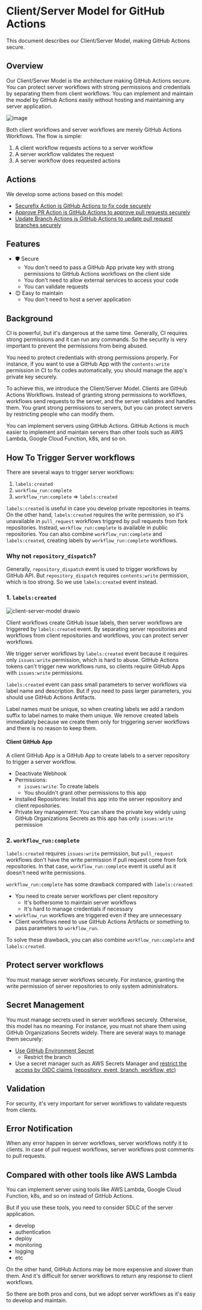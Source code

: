 # Client/Server Model for GitHub Actions

This document describes our Client/Server Model, making GitHub Actions secure.

## Overview

Our Client/Server Model is the architecture making GitHub Actions secure.
You can protect server workflows with strong permissions and credentials by separating them from client workflows.
You can implement and maintain the model by GitHub Actions easily without hosting and maintaining any server application.

![image](https://github.com/user-attachments/assets/e121e269-b072-45ca-b512-8346f7554175)

Both client workflows and server workflows are merely GitHub Actions Workflows.
The flow is simple:

1. A client workflow requests actions to a server workflow
1. A server workflow validates the request
1. A server workflow does requested actions

## Actions

We develop some actions based on this model:

- [Securefix Action is GitHub Actions to fix code securely](https://github.com/csm-actions/securefix-action)
- [Approve PR Action is GitHub Actions to approve pull requests securely](https://github.com/csm-actions/approve-pr-action)
- [Update Branch Actions is GitHub Actions to update pull request branches securely](https://github.com/csm-actions/update-branch-action)

## Features

- 🛡 Secure
  - You don't need to pass a GitHub App private key with strong permissions to GitHub Actions workflows on the client side
  - You don't need to allow external services to access your code
  - You can validate requests
- 😊 Easy to maintain
  - You don't need to host a server application

## Background

CI is powerful, but it's dangerous at the same time.
Generally, CI requires strong permissions and it can run any commands.
So the security is very important to prevent the permissions from being abused.

You need to protect credentials with strong permissions properly.
For instance, if you want to use a GitHub App with the `contents:write` permission in CI to fix codes automatically, you should manage the app's private key securely.

To achieve this, we introduce the Client/Server Model.
Clients are GitHub Actions Workflows.
Instead of granting strong permissions to workflows, workflows send requests to the server, and the server validates and handles them.
You grant strong permissions to servers, but you can protect servers by restricting people who can modify them.

You can implement servers using GitHub Actions.
GitHub Actions is much easier to implement and maintain servers than other tools such as AWS Lambda, Google Cloud Function, k8s, and so on.

## How To Trigger Server workflows

There are several ways to trigger server workflows:

1. `labels:created`
1. `workflow_run:complete`
1. `workflow_run:complete` => `labels:created`

`labels:created` is useful in case you develop private repositories in teams.
On the other hand, `labels:created` requires the write permission, so it's unavailable in `pull_request` workflows triggred by pull requests from fork repositories.
Instead, `workflow_run:complete` is available in public repositories.
You can also combine `workflow_run:complete` and `labels:created`, creating labels by `workflow_run:complete` workflows.

### Why not `repository_dispatch`?

Generally, `repository_dispatch` event is used to trigger workflows by GitHub API.
But `repository_dispatch` requires `contents:write` permission, which is too strong.
So we use `labels:created` event instead.

### 1. `labels:created`

![client-server-model drawio](https://github.com/user-attachments/assets/fb85fd55-66a6-47b1-8b21-90ea0eb7102b)

Client workflows create GitHub Issue labels, then server workflows are triggered by `labels:created` event.
By separating server repositories and workflows from client repositories and workflows, you can protect server workflows.

We trigger server workflows by `labels:created` event because it requires only `issues:write` permission, which is hard to abuse.
GitHub Actions tokens can't trigger new workflows runs, so clients require GitHub Apps with `issues:write` permissions.

`labels:created` event can pass small parameters to server workflows via label name and description.
But if you need to pass larger parameters, you should use GitHub Actions Artifacts.

Label names must be unique, so when creating labels we add a random suffix to label names to make them unique.
We remove created labels immediately because we create them only for triggering server workflows and there is no reason to keep them.

#### Client GitHub App

A client GitHub App is a GitHub App to create labels to a server repository to trigger a server workflow.

- Deactivate Webhook
- Permissions:
  - `issues:write`: To create labels
  - You shouldn't grant other permissions to this app
- Installed Repositories: Install this app into the server repository and client repositories.
- Private key management: You can share the private key widely using GitHub Organizations Secrets as this app has only `issues:write` permission

### 2. `workflow_run:complete`

`labels:created` requires `issues:write` permission, but `pull_request` workflows don't have the write permission if pull request come from fork repositories.
In that case, `workflow_run:complete` event is useful as it doesn't need write permissions.

`workflow_run:complete` has some drawback compared with `labels:created`:

- You need to create server workflows per client repository
  - It's bothersome to maintain server workflows
  - It's hard to manage credentials if necessary
- `workflow_run` workflows are triggered even if they are unnecessary
- Client workflows need to use GitHub Actions Artifacts or something to pass parameters to `workflow_run`.

To solve these drawback, you can also combine `workflow_run:complete` and `labels:created`.

## Protect server workflows

You must manage server workflows securely.
For instance, granting the write permission of server repositories to only system administrators.

## Secret Management

You must manage secrets used in server workflows securely.
Otherwise, this model has no meaning.
For instance, you must not share them using GitHub Organizations Secrets widely.
There are several ways to manage them securely:

- [Use GitHub Environment Secret](https://docs.github.com/en/actions/managing-workflow-runs-and-deployments/managing-deployments/managing-environments-for-deployment#deployment-protection-rules)
  - Restrict the branch
- Use a secret manager such as AWS Secrets Manager and [restrict the access by OIDC claims (repository, event, branch, workflow, etc)](https://docs.github.com/en/actions/security-for-github-actions/security-hardening-your-deployments/about-security-hardening-with-openid-connect)

## Validation

For security, it's very important for server workflows to validate requests from clients.

## Error Notification

When any error happen in server workflows, server workflows notify it to clients. In case of pull request workflows, server workflows post comments to pull requests.

## Compared with other tools like AWS Lambda

You can implement server using tools like AWS Lambda, Google Cloud Function, k8s, and so on instead of GitHub Actions.

But if you use these tools, you need to consider SDLC of the server application.

- develop
- authentication
- deploy
- monitoring
- logging
- etc

On the other hand, GitHub Actions may be more expensive and slower than them.
And it's difficult for server workflows to return any response to client workflows.

So there are both pros and cons, but we adopt server workflows as it's easy to develop and maintain.
